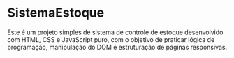 # SistemaEstoque
Este é um projeto simples de sistema de controle de estoque desenvolvido com HTML, CSS e JavaScript puro, com o objetivo de praticar lógica de programação, manipulação do DOM e estruturação de páginas responsivas.
